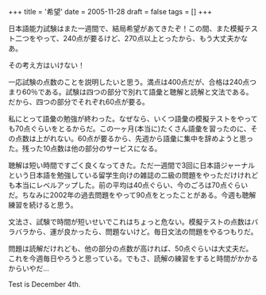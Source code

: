 +++
title = '希望'
date = 2005-11-28
draft = false
tags = []
+++
			
日本語能力試験はまた一週間で、結局希望があてきたぞ！この間、また模擬テスト二つをやって、240点が要るけど、270点以上とったから、もう大丈夫かなあ。

その考え方はいけない！

一応試験の点数のことを説明したいと思う。満点は400点だが、合格は240点つまり60％である。試験は四つの部分で別れて語彙と聴解と読解と文法である。だから、四つの部分でそれぞれ60点が要る。

私にとって語彙の勉強が終わった。なぜなら、いくつ語彙の模擬テストをやっても70点ぐらいをとるからだ。この一ヶ月(本当に)たくさん語彙を習ったのに、その点数は上がれない。60点が要るから、先週から語彙に集中を辞めようと思った。残った10点数は他の部分のサービスになる。

聴解は短い時間ですごく良くなってきた。ただ一週間で3回に日本語ジャーナルという日本語を勉強している留学生向けの雑誌の二級の問題をやっただけけれども本当にレベルアップした。前の平均は40点ぐらい、今のごろは70点ぐらいだ。ちなみに2002年の過去問題をやって90点をとったことがある。今週も聴解練習を続けると思う。

文法さ、試験で時間が短いせいでこれはちょっと危ない。模擬テストの点数はバラバラから、運が良かったら、問題ないけど。毎日文法の問題をやるつもりだ。

問題は読解だけれども、他の部分の点数が高ければ、50点ぐらいは大丈夫だ。これを今週毎日やろうと思っている。でもさ、読解の練習をすると時間がかかるからいやだ…

Test is December 4th.

